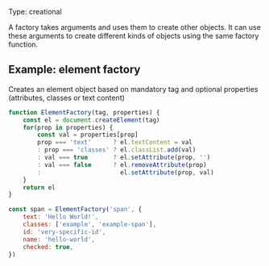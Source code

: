 Type: creational

A factory takes arguments and uses them to create other objects. It can use these arguments to create different kinds of objects using the same factory function.

## Example: element factory
Creates an element object based on mandatory tag and optional properties (attributes, classes or text content)
```javascript
function ElementFactory(tag, properties) {
    const el = document.createElement(tag)
    for(prop in properties) {
        const val = properties[prop]
        prop === 'text'      ? el.textContent = val
        : prop === 'classes' ? el.classList.add(val)
        : val === true       ? el.setAttribute(prop, '')
        : val === false      ? el.removeAttribute(prop)
        :                      el.setAttribute(prop, val)
    }
    return el
}

const span = ElementFactory('span', {
    text: 'Hello World!',
    classes: ['example', 'example-span'],
    id: 'very-specific-id',
    name: 'hello-world',
    checked: true, 
})
```
